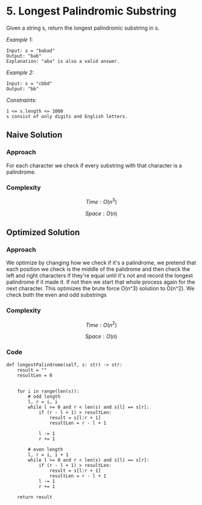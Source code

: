 # 5. Longest Palindromic Substring
Given a string s, return the longest
palindromic
substring
in s.

*Example 1:*

```
Input: s = "babad"
Output: "bab"
Explanation: "aba" is also a valid answer.
```

*Example 2:*

```
Input: s = "cbbd"
Output: "bb"
```

*Constraints:*

```
1 <= s.length <= 1000
s consist of only digits and English letters.
```

## Naive Solution

### Approach
For each character we check if every substring with that character is a palindrome.

### Complexity
$$Time: O(n^3)$$

$$Space: O(n)$$

## Optimized Solution

### Approach
We optimize by changing how we check if it's a palindrome, we pretend that each position we check is the middle of the palidrome and then check the left and right characters if they're equal until it's not and record the longest palindrome if it made it. If not then we start that whole process again for the next character. This optimizes the brute force O(n^3) solution to O(n^2). We check both the even and odd substrings

### Complexity
$$Time: O(n^2)$$

$$Space: O(n)$$

### Code
```
def longestPalindrome(self, s: str) -> str:
    result = ""
    resultLen = 0


    for i in range(len(s)):
        # odd length
        l, r = i, i
        while l >= 0 and r < len(s) and s[l] == s[r]:
            if (r - l + 1) > resultLen:
                result = s[l:r + 1]
                resultLen = r - l + 1

            l -= 1
            r += 1

        # even length
        l, r = i, i + 1
        while l >= 0 and r < len(s) and s[l] == s[r]:
            if (r - l + 1) > resultLen:
                result = s[l:r + 1]
                resultLen = r - l + 1
            l -= 1
            r += 1
    
    return result
```